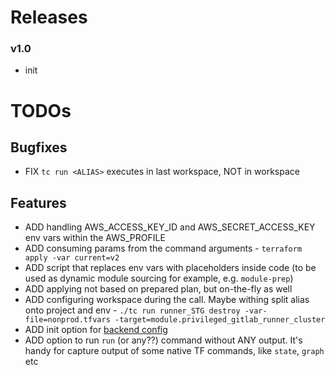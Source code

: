 # Releases

### v1.0
- init



# TODOs

## Bugfixes
- FIX `tc run <ALIAS>` executes in last workspace, NOT in <ALIAS> workspace

## Features
- ADD handling AWS_ACCESS_KEY_ID and AWS_SECRET_ACCESS_KEY env vars within the AWS_PROFILE
- ADD consuming params from the command arguments - `terraform apply -var current=v2`
- ADD script that replaces env vars with placeholders inside code (to be used as dynamic module sourcing for example, e.g. `module-prep`)
- ADD applying not based on prepared plan, but on-the-fly as well
- ADD configuring workspace during the call. Maybe withing split alias onto project and env - `./tc run runner_STG destroy -var-file=nonprod.tfvars -target=module.privileged_gitlab_runner_cluster`
- ADD init option for [backend config](https://developer.hashicorp.com/terraform/language/settings/backends/configuration#partial-configuration)
- ADD option to run `run` (or any??) command without ANY output. It's handy for capture output of some native TF commands, like `state`, `graph` etc
